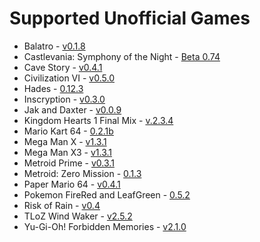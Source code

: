 # Supported Unofficial Games

* Balatro - [v0.1.8](https://github.com/BurndiL/BalatroAP/releases/tag/v0.1.8)
* Castlevania: Symphony of the Night - [Beta 0.74](https://github.com/fdelduque/Archipelago/releases/tag/b074)
* Cave Story - [v0.4.1](https://github.com/kl3cks7r/Archipelago/releases/tag/v0.4.1)
* Civilization VI - [v0.5.0](https://github.com/hesto2/civilization_vi_apworld/releases/tag/v0.5.0)
* Hades - [0.12.3](https://github.com/NaixGames/Polycosmos/releases/tag/0.12.3)
* Inscryption - [v0.3.0](https://github.com/DrBibop/Archipelago_Inscryption/releases/tag/beta7)
* Jak and Daxter - [v0.0.9](https://github.com/ArchipelaGOAL/Archipelago/releases/tag/alpha-v0.0.9)
* Kingdom Hearts 1 Final Mix - [v.2.3.4](https://github.com/gaithernOrg/KH1FM-AP/releases/tag/2.3.4)
* Mario Kart 64 - [0.2.1b](https://github.com/Edsploration/MK64-Archipelago/releases/tag/mk64%2F0.2.1b)
* Mega Man X - [v1.3.1](https://github.com/TheLX5/Archipelago/releases/tag/mmx-v1.3.1)
* Mega Man X3 - [v1.3.1](https://github.com/TheLX5/Archipelago/releases/tag/mmx3-v1.3.1)
* Metroid Prime - [v0.3.1](https://github.com/Electro1512/MetroidAPrime/releases/tag/v0.3.1)
* Metroid: Zero Mission - [0.1.3](https://github.com/lilDavid/Archipelago-Metroid-Zero-Mission/releases/tag/0.1.3)
* Paper Mario 64 - [v0.4.1](https://github.com/JKBSunshine/PMR_APWorld/releases/tag/v0.4.0)
* Pokemon FireRed and LeafGreen - [0.5.2](https://github.com/vyneras/Archipelago/releases/tag/0.5.2-beta)
* Risk of Rain - [v0.4](https://github.com/studkid/RoR_Archipelago/releases/tag/v0.4.1)
* TLoZ Wind Waker - [v2.5.2](https://github.com/tanjo3/tww_apworld/releases/tag/v2.5.2)
* Yu-Gi-Oh! Forbidden Memories - [v2.1.0](https://github.com/sg4e/Archipelago/releases/tag/v2.1.0)
